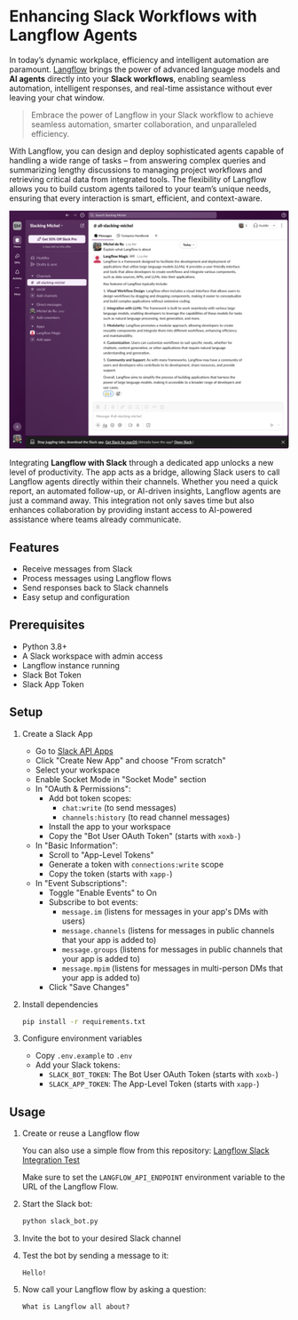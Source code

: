 # Enhancing Slack Workflows with Langflow Agents

In today’s dynamic workplace, efficiency and intelligent automation are paramount. [Langflow](https://github.com/langflow/langflow) brings the power of advanced language models and **AI agents** directly into your **Slack workflows**, enabling seamless automation, intelligent responses, and real-time assistance without ever leaving your chat window.

> Embrace the power of Langflow in your Slack workflow to achieve seamless automation, smarter collaboration, and unparalleled efficiency.

With Langflow, you can design and deploy sophisticated agents capable of handling a wide range of tasks – from answering complex queries and summarizing lengthy discussions to managing project workflows and retrieving critical data from integrated tools. The flexibility of Langflow allows you to build custom agents tailored to your team’s unique needs, ensuring that every interaction is smart, efficient, and context-aware.

![Slack Integration](./assets/langflow-slack-integration.png)

Integrating **Langflow with Slack** through a dedicated app unlocks a new level of productivity. The app acts as a bridge, allowing Slack users to call Langflow agents directly within their channels. Whether you need a quick report, an automated follow-up, or AI-driven insights, Langflow agents are just a command away. This integration not only saves time but also enhances collaboration by providing instant access to AI-powered assistance where teams already communicate.

## Features

- Receive messages from Slack
- Process messages using Langflow flows
- Send responses back to Slack channels
- Easy setup and configuration

## Prerequisites

- Python 3.8+
- A Slack workspace with admin access
- Langflow instance running
- Slack Bot Token
- Slack App Token

## Setup

1. Create a Slack App
   - Go to [Slack API Apps](https://api.slack.com/apps)
   - Click "Create New App" and choose "From scratch"
   - Select your workspace
   - Enable Socket Mode in "Socket Mode" section
   - In "OAuth & Permissions":
     - Add bot token scopes: 
       - `chat:write` (to send messages)
       - `channels:history` (to read channel messages)
     - Install the app to your workspace
     - Copy the "Bot User OAuth Token" (starts with `xoxb-`)
   - In "Basic Information":
     - Scroll to "App-Level Tokens"
     - Generate a token with `connections:write` scope
     - Copy the token (starts with `xapp-`)
   - In "Event Subscriptions":
     - Toggle "Enable Events" to On
     - Subscribe to bot events:
       - `message.im` (listens for messages in your app's DMs with users)
       - `message.channels` (listens for messages in public channels that your app is added to)
       - `message.groups` (listens for messages in public channels that your app is added to)
       - `message.mpim` (listens for messages in multi-person DMs that your app is added to)
     - Click "Save Changes"

2. Install dependencies
   ```bash
   pip install -r requirements.txt
   ```

3. Configure environment variables
   - Copy `.env.example` to `.env`
   - Add your Slack tokens:
     - `SLACK_BOT_TOKEN`: The Bot User OAuth Token (starts with `xoxb-`)
     - `SLACK_APP_TOKEN`: The App-Level Token (starts with `xapp-`)

## Usage

1. Create or reuse a Langflow flow

   You can also use a simple flow from this repository: [Langflow Slack Integration Test](https://github.com/langchain-ai/langflow/blob/main/langflow-slack/Slack-Integration-Test.json)

   Make sure to set the `LANGFLOW_API_ENDPOINT` environment variable to the URL of the Langflow Flow.

2. Start the Slack bot:
   ```bash
   python slack_bot.py
   ```

3. Invite the bot to your desired Slack channel

4. Test the bot by sending a message to it:
   ```
   Hello!
   ```

5. Now call your Langflow flow by asking a question:
   ```
   What is Langflow all about?
   ```